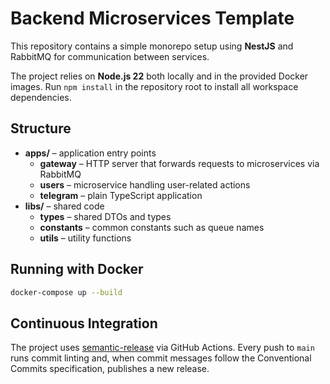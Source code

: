 # Backend Microservices Template

This repository contains a simple monorepo setup using **NestJS** and RabbitMQ for communication between services.

The project relies on **Node.js 22** both locally and in the provided Docker images.
Run `npm install` in the repository root to install all workspace dependencies.

## Structure
- **apps/** – application entry points
  - **gateway** – HTTP server that forwards requests to microservices via RabbitMQ
  - **users** – microservice handling user-related actions
  - **telegram** – plain TypeScript application
- **libs/** – shared code
  - **types** – shared DTOs and types
  - **constants** – common constants such as queue names
  - **utils** – utility functions

## Running with Docker
```bash
docker-compose up --build
```

## Continuous Integration

The project uses [semantic-release](https://semantic-release.gitbook.io) via
GitHub Actions. Every push to `main` runs commit linting and, when commit
messages follow the Conventional Commits specification, publishes a new
release.
